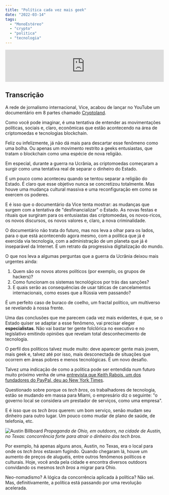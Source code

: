```yaml
---
title: "Política cada vez mais geek"
date: "2022-03-14"
tags: 
  - "MonoEstéreo"
  - "crypto"
  - "politica"
  - "tecnologia"
---
```


<iframe src="https://anchor.fm/monoestereo/embed/episodes/Poltica-cada-vez-mais-geek-e1fn0de" height="102px" width="100%" frameborder="0" scrolling="no"></iframe>

## Transcrição

A rede de jornalismo internacional, Vice, acabou de lançar no YouTube um documentário em 8 partes chamado [Cryptoland](https://www.youtube.com/playlist?list=PLTlJK3kwZIbRB_fgZhKA6IXrJOMrVgT9S).

Como você pode imaginar, é uma tentativa de entender as movimentações políticas, sociais e, claro, econômicas que estão acontecendo na área de criptomoedas e tecnologias blockchain.

Feliz ou infelizmente, já não dá mais para descartar esse fenômeno como uma bolha. Ou apenas um movimento restrito a geeks entusiastas, que tratam o blockchain como uma espécie de nova religião.

Em especial, durante a guerra na Ucrânia, as criptomoedas começaram a surgir como uma tentativa real de separar o dinheiro do Estado.

É um pouco como aconteceu quando se tentou separar a religião do Estado. É claro que esse objetivo nunca se concretizou totalmente. Mas houve uma mudança cultural massiva e uma reconfiguração em como se exercem os poderes.

E é isso que o documentário da Vice tenta mostrar: as mudanças que surgem com a tentativa de "desfinancializar" o Estado. As novas festas e rituais que surgiram para os entusiastas das criptomoedas, os novos-ricos, os novos discursos, os novos valores e, claro, a nova criminalidade.

O documentário não trata do futuro, mas nos leva a olhar para os lados, para o que está acontecendo agora mesmo, com a política que já é exercida via tecnologia, com a administração de um planeta que já é inseparável da Internet. É um retrato da progressiva digitalização do mundo.

O que nos leva a algumas perguntas que a guerra da Ucrânia deixou mais urgentes ainda:

1. Quem são os novos atores políticos (por exemplo, os grupos de hackers)?
2. Como funcionam os sistemas tecnológicos por trás das sanções?
3. E quais serão as consequências de usar táticas de cancelamentos internacionais, como esses que a Rússia vem passando?

É um perfeito caso de buraco de coelho, um fractal político, um multiverso se revelando à nossa frente.

Uma das conclusões que me parecem cada vez mais evidentes, é que, se o Estado quiser se adaptar a esse fenômeno, vai precisar eleger **especialistas**. Não vai bastar ter gente folclórica no executivo e no legislativo emitindo opiniões que revelam total desconhecimento de tecnologia.

O perfil dos políticos talvez mude muito: deve aparecer gente mais jovem, mais geek e, talvez até por isso, mais desconectada de situações que ocorrem em áreas pobres e menos tecnológicas. É um novo desafio.

Talvez uma indicação de como a política pode ser entendida num futuro muito próximo venha de uma [entrevista que Keith Rabois, um dos fundadores do PayPal, deu ao New York Times](https://www.nytimes.com/2022/02/17/opinion/sway-kara-swisher-keith-rabois.html).

Questionado sobre porque os _tech bros_, os trabalhadores de tecnologia, estão se mudando em massa para Miami, o empresário diz o seguinte: "o governo local se considera um prestador de serviços, como uma empresa".

E é isso que os _tech bros_ querem: um bom serviço, senão mudam seu dinheiro para outro lugar. Um pouco como mudar de plano de saúde, de telefonia, etc.

![Austin Billboard](https://eduf.me/wp-content/uploads/2022/03/ohio_billboard_austin.webp) _Propaganda de Ohio, em outdoors, na cidade de Austin, no Texas: concorrência forte para atrair o dinheiro dos tech bros._

Por exemplo, há apenas alguns anos, Austin, no Texas, era o local para onde os _tech bros_ estavam fugindo. Quando chegaram lá, houve um aumento de preços de aluguéis, entre outros fenômenos políticos e culturais. Hoje, você anda pela cidade e encontra diversos outdoors convidando os mesmos _tech bros_ a migrar para Ohio.

Neo-nomadismo? A lógica da concorrência aplicada à política? Não sei. Mas, definitivamente, a política está passando por uma revolução acelerada.
